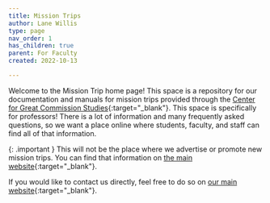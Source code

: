 ```yaml
---
title: Mission Trips
author: Lane Willis
type: page
nav_order: 1
has_children: true
parent: For Faculty
created: 2022-10-13

---
```


Welcome to the Mission Trip home page! This space is a repository for our documentation and manuals for mission trips provided through the [Center for Great Commission Studies](https://thecgcs.org){:target="_blank"}. This space is specifically for professors! There is a lot of information and many frequently asked questions, so we want a place online where students, faculty, and staff can find all of that information. 

{: .important }
This will not be the place where we advertise or promote new mission trips. You can find that information on [the main website](https://thecgcs.org/trips){:target="_blank"}.

If you would like to contact us directly, feel free to do so on [our main website](https://thecgcs.org/contact/){:target="_blank"}.

